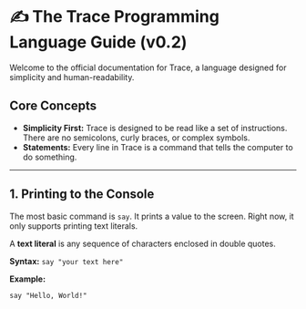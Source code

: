 # ✍️ The Trace Programming Language Guide (v0.2)

Welcome to the official documentation for Trace, a language designed for simplicity and human-readability.

## Core Concepts

- **Simplicity First:** Trace is designed to be read like a set of instructions. There are no semicolons, curly braces, or complex symbols.
- **Statements:** Every line in Trace is a command that tells the computer to do something.

---

## 1. Printing to the Console

The most basic command is `say`. It prints a value to the screen. Right now, it only supports printing text literals.

A **text literal** is any sequence of characters enclosed in double quotes.

**Syntax:**
`say "your text here"`

**Example:**
```trace
say "Hello, World!"